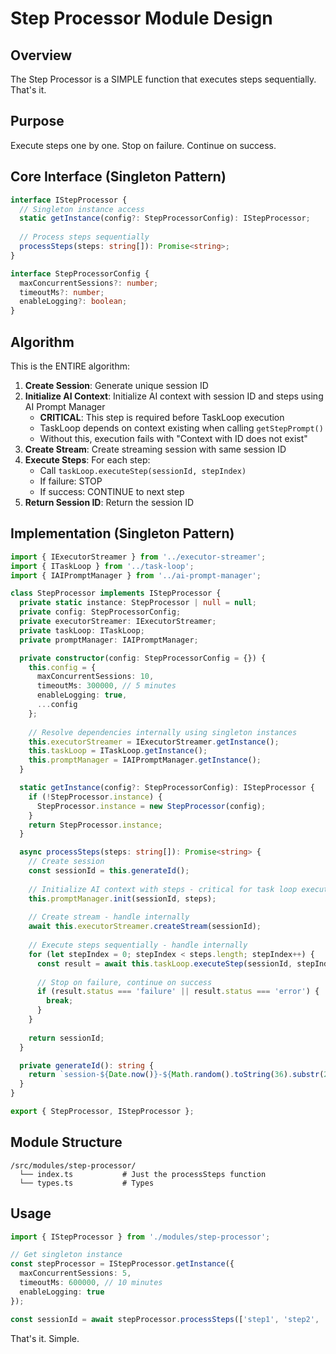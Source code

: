 # Step Processor Module Design

## Overview

The Step Processor is a SIMPLE function that executes steps sequentially. That's it.

## Purpose

Execute steps one by one. Stop on failure. Continue on success.

## Core Interface (Singleton Pattern)

```typescript
interface IStepProcessor {
  // Singleton instance access
  static getInstance(config?: StepProcessorConfig): IStepProcessor;
  
  // Process steps sequentially
  processSteps(steps: string[]): Promise<string>;
}

interface StepProcessorConfig {
  maxConcurrentSessions?: number;
  timeoutMs?: number;
  enableLogging?: boolean;
}
```

## Algorithm

This is the ENTIRE algorithm:

1. **Create Session**: Generate unique session ID
2. **Initialize AI Context**: Initialize AI context with session ID and steps using AI Prompt Manager
   - **CRITICAL**: This step is required before TaskLoop execution
   - TaskLoop depends on context existing when calling `getStepPrompt()`
   - Without this, execution fails with "Context with ID does not exist"
3. **Create Stream**: Create streaming session with same session ID  
4. **Execute Steps**: For each step:
   - Call `taskLoop.executeStep(sessionId, stepIndex)`
   - If failure: STOP
   - If success: CONTINUE to next step
5. **Return Session ID**: Return the session ID

## Implementation (Singleton Pattern)

```typescript
import { IExecutorStreamer } from '../executor-streamer';
import { ITaskLoop } from '../task-loop';
import { IAIPromptManager } from '../ai-prompt-manager';

class StepProcessor implements IStepProcessor {
  private static instance: StepProcessor | null = null;
  private config: StepProcessorConfig;
  private executorStreamer: IExecutorStreamer;
  private taskLoop: ITaskLoop;
  private promptManager: IAIPromptManager;

  private constructor(config: StepProcessorConfig = {}) {
    this.config = {
      maxConcurrentSessions: 10,
      timeoutMs: 300000, // 5 minutes
      enableLogging: true,
      ...config
    };
    
    // Resolve dependencies internally using singleton instances
    this.executorStreamer = IExecutorStreamer.getInstance();
    this.taskLoop = ITaskLoop.getInstance();
    this.promptManager = IAIPromptManager.getInstance();
  }

  static getInstance(config?: StepProcessorConfig): IStepProcessor {
    if (!StepProcessor.instance) {
      StepProcessor.instance = new StepProcessor(config);
    }
    return StepProcessor.instance;
  }

  async processSteps(steps: string[]): Promise<string> {
    // Create session
    const sessionId = this.generateId();
    
    // Initialize AI context with steps - critical for task loop execution
    this.promptManager.init(sessionId, steps);
    
    // Create stream - handle internally
    await this.executorStreamer.createStream(sessionId);
    
    // Execute steps sequentially - handle internally  
    for (let stepIndex = 0; stepIndex < steps.length; stepIndex++) {
      const result = await this.taskLoop.executeStep(sessionId, stepIndex);
      
      // Stop on failure, continue on success
      if (result.status === 'failure' || result.status === 'error') {
        break;
      }
    }
    
    return sessionId;
  }

  private generateId(): string {
    return `session-${Date.now()}-${Math.random().toString(36).substr(2, 9)}`;
  }
}

export { StepProcessor, IStepProcessor };
```

## Module Structure

```
/src/modules/step-processor/
  └── index.ts           # Just the processSteps function
  └── types.ts           # Types
```

## Usage

```typescript
import { IStepProcessor } from './modules/step-processor';

// Get singleton instance
const stepProcessor = IStepProcessor.getInstance({
  maxConcurrentSessions: 5,
  timeoutMs: 600000, // 10 minutes
  enableLogging: true
});

const sessionId = await stepProcessor.processSteps(['step1', 'step2', 'step3']);
```

That's it. Simple.
